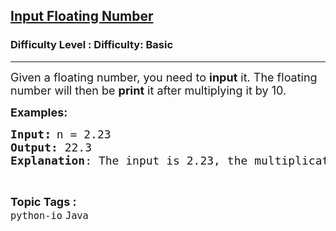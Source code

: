 <h2><a href="https://www.geeksforgeeks.org/problems/input-floating-number/1?page=4&difficulty=Basic&status=unsolved,attempted&sortBy=accuracy">Input Floating Number</a></h2><h3>Difficulty Level : Difficulty: Basic</h3><hr><div class="problems_problem_content__Xm_eO"><p><span style="font-size: 18px;">Given a floating number, you need to <strong>input</strong> it. The floating number will then be <strong>print</strong> it after multiplying it by 10.</span></p>
<p><span style="font-size: 18px;"><strong>Examples:</strong></span></p>
<pre><span style="font-size: 18px;"><strong>Input</strong></span><span style="font-size: 14pt;"><strong>:</strong></span> <span style="font-size: 18px;">n = 2.23
<strong>Output:</strong> 22.3
<strong>Explanation</strong>: The input is 2.23, the multiplication by 10 yields 22.3, it then gets printed.
</span></pre></div><br><p><span style=font-size:18px><strong>Topic Tags : </strong><br><code>python-io</code>&nbsp;<code>Java</code>&nbsp;